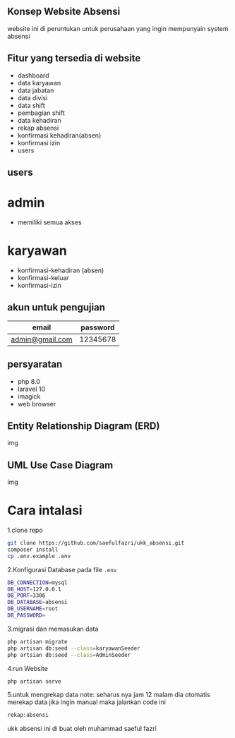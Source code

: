 ## Konsep Website Absensi
website ini di peruntukan untuk perusahaan yang ingin mempunyain system absensi

## Fitur yang tersedia di website
- dashboard
- data karyawan
- data jabatan
- data divisi
- data shift
- pembagian shift
- data kehadiran
- rekap absensi
- konfirmasi kehadiran(absen)
- konfirmasi izin
- users


## users 
# admin
- memiliki semua akses

# karyawan
- konfirmasi-kehadiran (absen)
- konfirmasi-keluar
- konfirmasi-izin

## akun untuk pengujian

| email | password |
| ------ | ------ |
| admin@gmail.com | 12345678 |


## persyaratan 
- php 8.0
- laravel 10
- imagick
- web browser

## Entity Relationship Diagram (ERD)
img


## UML Use Case Diagram

img

# Cara intalasi 

1.clone repo
```sh
git clone https://github.com/saefulfazri/ukk_absensi.git
composer install
cp .env.example .env
```

2.Konfigurasi Database pada file `.env`
```sh
DB_CONNECTION=mysql
DB_HOST=127.0.0.1
DB_PORT=3306
DB_DATABASE=absensi
DB_USERNAME=root
DB_PASSWORD=
```
3.migrasi dan memasukan data 
```sh
php artisan migrate
php artisan db:seed --class=karyawanSeeder
php artsian db:seed --class=AdminSeeder
```
4.run Website
```sh
php artisan serve
```
5.untuk mengrekap data 
note: seharus nya jam 12 malam dia otomatis merekap data jika ingin manual maka jalankan code ini
```sh
rekap:absensi
```

ukk absensi ini di buat oleh muhammad saeful fazri

